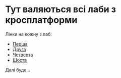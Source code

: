 # Тут валяються всі лаби з кросплатформи

Лінки на кожну з лаб:
- [Перша](json-api/)
- [Друга](client_api/)
- [Четверта](client_api/)
- [Шоста](client_api/)

Далі буде...
